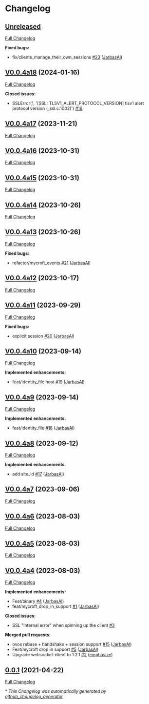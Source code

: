 # Changelog

## [Unreleased](https://github.com/JarbasHiveMind/hivemind_websocket_client/tree/HEAD)

[Full Changelog](https://github.com/JarbasHiveMind/hivemind_websocket_client/compare/V0.0.4a18...HEAD)

**Fixed bugs:**

- fix/clients\_manage\_their\_own\_sessions [\#23](https://github.com/JarbasHiveMind/hivemind_websocket_client/pull/23) ([JarbasAl](https://github.com/JarbasAl))

## [V0.0.4a18](https://github.com/JarbasHiveMind/hivemind_websocket_client/tree/V0.0.4a18) (2024-01-16)

[Full Changelog](https://github.com/JarbasHiveMind/hivemind_websocket_client/compare/V0.0.4a17...V0.0.4a18)

**Closed issues:**

-  SSLError\(1, '\[SSL: TLSV1\_ALERT\_PROTOCOL\_VERSION\] tlsv1 alert protocol version \(\_ssl.c:1002\)'\)  [\#16](https://github.com/JarbasHiveMind/hivemind_websocket_client/issues/16)

## [V0.0.4a17](https://github.com/JarbasHiveMind/hivemind_websocket_client/tree/V0.0.4a17) (2023-11-21)

[Full Changelog](https://github.com/JarbasHiveMind/hivemind_websocket_client/compare/V0.0.4a16...V0.0.4a17)

## [V0.0.4a16](https://github.com/JarbasHiveMind/hivemind_websocket_client/tree/V0.0.4a16) (2023-10-31)

[Full Changelog](https://github.com/JarbasHiveMind/hivemind_websocket_client/compare/V0.0.4a15...V0.0.4a16)

## [V0.0.4a15](https://github.com/JarbasHiveMind/hivemind_websocket_client/tree/V0.0.4a15) (2023-10-31)

[Full Changelog](https://github.com/JarbasHiveMind/hivemind_websocket_client/compare/V0.0.4a14...V0.0.4a15)

## [V0.0.4a14](https://github.com/JarbasHiveMind/hivemind_websocket_client/tree/V0.0.4a14) (2023-10-26)

[Full Changelog](https://github.com/JarbasHiveMind/hivemind_websocket_client/compare/V0.0.4a13...V0.0.4a14)

## [V0.0.4a13](https://github.com/JarbasHiveMind/hivemind_websocket_client/tree/V0.0.4a13) (2023-10-26)

[Full Changelog](https://github.com/JarbasHiveMind/hivemind_websocket_client/compare/V0.0.4a12...V0.0.4a13)

**Fixed bugs:**

- refactor/mycroft\_events [\#21](https://github.com/JarbasHiveMind/hivemind_websocket_client/pull/21) ([JarbasAl](https://github.com/JarbasAl))

## [V0.0.4a12](https://github.com/JarbasHiveMind/hivemind_websocket_client/tree/V0.0.4a12) (2023-10-17)

[Full Changelog](https://github.com/JarbasHiveMind/hivemind_websocket_client/compare/V0.0.4a11...V0.0.4a12)

## [V0.0.4a11](https://github.com/JarbasHiveMind/hivemind_websocket_client/tree/V0.0.4a11) (2023-09-29)

[Full Changelog](https://github.com/JarbasHiveMind/hivemind_websocket_client/compare/V0.0.4a10...V0.0.4a11)

**Fixed bugs:**

- explicit session [\#20](https://github.com/JarbasHiveMind/hivemind_websocket_client/pull/20) ([JarbasAl](https://github.com/JarbasAl))

## [V0.0.4a10](https://github.com/JarbasHiveMind/hivemind_websocket_client/tree/V0.0.4a10) (2023-09-14)

[Full Changelog](https://github.com/JarbasHiveMind/hivemind_websocket_client/compare/V0.0.4a9...V0.0.4a10)

**Implemented enhancements:**

- feat/identity\_file host [\#19](https://github.com/JarbasHiveMind/hivemind_websocket_client/pull/19) ([JarbasAl](https://github.com/JarbasAl))

## [V0.0.4a9](https://github.com/JarbasHiveMind/hivemind_websocket_client/tree/V0.0.4a9) (2023-09-14)

[Full Changelog](https://github.com/JarbasHiveMind/hivemind_websocket_client/compare/V0.0.4a8...V0.0.4a9)

**Implemented enhancements:**

- feat/identity\_file [\#18](https://github.com/JarbasHiveMind/hivemind_websocket_client/pull/18) ([JarbasAl](https://github.com/JarbasAl))

## [V0.0.4a8](https://github.com/JarbasHiveMind/hivemind_websocket_client/tree/V0.0.4a8) (2023-09-12)

[Full Changelog](https://github.com/JarbasHiveMind/hivemind_websocket_client/compare/V0.0.4a7...V0.0.4a8)

**Implemented enhancements:**

- add site\_id [\#17](https://github.com/JarbasHiveMind/hivemind_websocket_client/pull/17) ([JarbasAl](https://github.com/JarbasAl))

## [V0.0.4a7](https://github.com/JarbasHiveMind/hivemind_websocket_client/tree/V0.0.4a7) (2023-09-06)

[Full Changelog](https://github.com/JarbasHiveMind/hivemind_websocket_client/compare/V0.0.4a6...V0.0.4a7)

## [V0.0.4a6](https://github.com/JarbasHiveMind/hivemind_websocket_client/tree/V0.0.4a6) (2023-08-03)

[Full Changelog](https://github.com/JarbasHiveMind/hivemind_websocket_client/compare/V0.0.4a5...V0.0.4a6)

## [V0.0.4a5](https://github.com/JarbasHiveMind/hivemind_websocket_client/tree/V0.0.4a5) (2023-08-03)

[Full Changelog](https://github.com/JarbasHiveMind/hivemind_websocket_client/compare/V0.0.4a4...V0.0.4a5)

## [V0.0.4a4](https://github.com/JarbasHiveMind/hivemind_websocket_client/tree/V0.0.4a4) (2023-08-03)

[Full Changelog](https://github.com/JarbasHiveMind/hivemind_websocket_client/compare/0.0.1...V0.0.4a4)

**Implemented enhancements:**

- Feat/binary [\#4](https://github.com/JarbasHiveMind/hivemind_websocket_client/pull/4) ([JarbasAl](https://github.com/JarbasAl))
- feat/mycroft\_drop\_in\_support [\#1](https://github.com/JarbasHiveMind/hivemind_websocket_client/pull/1) ([JarbasAl](https://github.com/JarbasAl))

**Closed issues:**

- SSL "Internal error" when spinning up the client  [\#3](https://github.com/JarbasHiveMind/hivemind_websocket_client/issues/3)

**Merged pull requests:**

- ovos rebase + handshake + session support [\#15](https://github.com/JarbasHiveMind/hivemind_websocket_client/pull/15) ([JarbasAl](https://github.com/JarbasAl))
- Feat/mycroft drop in support [\#5](https://github.com/JarbasHiveMind/hivemind_websocket_client/pull/5) ([JarbasAl](https://github.com/JarbasAl))
- Upgrade websocket-client to 1.2.1 [\#2](https://github.com/JarbasHiveMind/hivemind_websocket_client/pull/2) ([emphasize](https://github.com/emphasize))

## [0.0.1](https://github.com/JarbasHiveMind/hivemind_websocket_client/tree/0.0.1) (2021-04-22)

[Full Changelog](https://github.com/JarbasHiveMind/hivemind_websocket_client/compare/50c474cc7afa10809e712839621b0f28a364d0f8...0.0.1)



\* *This Changelog was automatically generated by [github_changelog_generator](https://github.com/github-changelog-generator/github-changelog-generator)*
